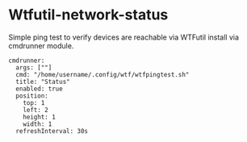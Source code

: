 # Wtfutil-network-status
Simple ping test to verify devices are reachable via WTFutil
install via cmdrunner module. 

    cmdrunner:
      args: [""]
      cmd: "/home/username/.config/wtf/wtfpingtest.sh"
      title: "Status"
      enabled: true
      position:
        top: 1
        left: 2
        height: 1
        width: 1
      refreshInterval: 30s

